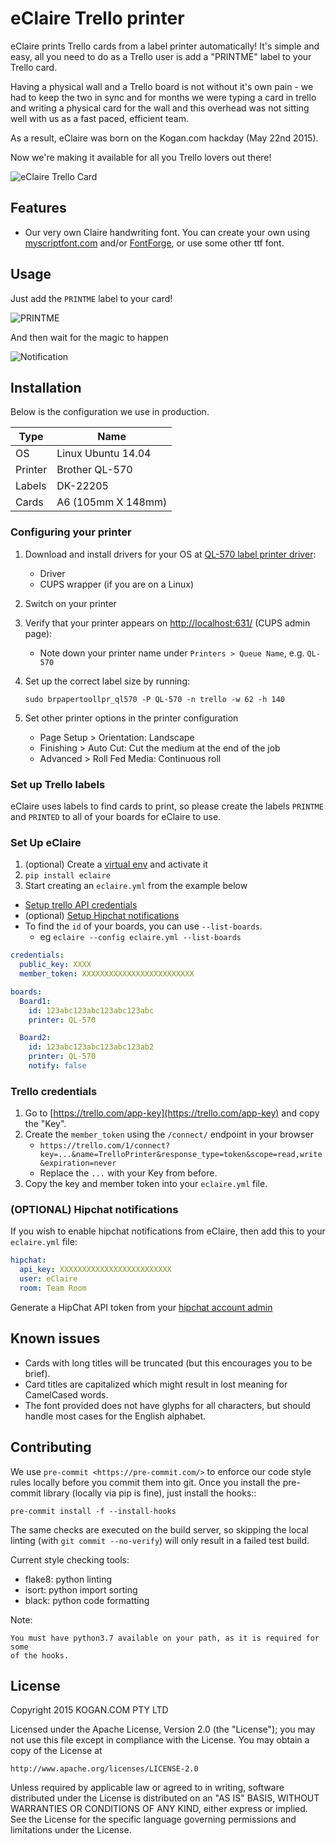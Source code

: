 # eClaire Trello printer

eClaire prints Trello cards from a label printer automatically! It's simple and easy, all you need to do as a Trello user is add a "PRINTME" label to your Trello card.

Having a physical wall and a Trello board is not without it's own pain - we had to keep the two in sync and for months we were typing a card in trello and writing a physical card for the wall and this overhead was not sitting well with us as a fast paced, efficient team.

As a result, eClaire was born on the Kogan.com hackday (May 22nd 2015).

Now we're making it available for all you Trello lovers out there!

![eClaire Trello Card](https://static1.squarespace.com/static/5664c2f3e4b0957c43aa14f4/t/567b6054c647adf832e5714a/1450926177303/?format=750w)

## Features

- Our very own Claire handwriting font. You can create your own using [myscriptfont.com](http://www.myscriptfont.com/) and/or [FontForge](https://fontforge.github.io/), or use some other ttf font.

## Usage

Just add the `PRINTME` label to your card!

![PRINTME](https://cloud.githubusercontent.com/assets/849426/11989332/21f848f8-aa4f-11e5-85c1-8888db6c20f2.png)

And then wait for the magic to happen

![Notification](https://cloud.githubusercontent.com/assets/849426/11989347/6de5b264-aa4f-11e5-88b4-e7dbbaf2c400.png)

## Installation
Below is the configuration we use in production.

|Type   |Name              |
|-------|------------------|
|OS     |Linux Ubuntu 14.04|
|Printer|Brother QL-570    |
|Labels |DK-22205          |
|Cards  |A6 (105mm X 148mm)|

### Configuring your printer

1. Download and install drivers for your OS at [QL-570 label printer driver](http://support.brother.com/g/b/downloadtop.aspx?c=au&lang=en&prod=lpql570eas):
   - Driver
   - CUPS wrapper (if you are on a Linux)
2. Switch on your printer
3. Verify that your printer appears on [http://localhost:631/](http://localhost:631/) (CUPS admin page):
   - Note down your printer name under `Printers > Queue Name`, e.g. `QL-570`
4. Set up the correct label size by running:

   `sudo brpapertoollpr_ql570 -P QL-570 -n trello -w 62 -h 140`
5. Set other printer options in the printer configuration
   - Page Setup > Orientation: Landscape
   - Finishing > Auto Cut: Cut the medium at the end of the job
   - Advanced > Roll Fed Media: Continuous roll

### Set up Trello labels

eClaire uses labels to find cards to print, so please create the labels `PRINTME` and `PRINTED` to
all of your boards for eClaire to use.

### Set Up eClaire
1. (optional) Create a [virtual env](http://docs.python-guide.org/en/latest/dev/virtualenvs/) and activate it
2. `pip install eclaire`
3. Start creating an `eclaire.yml` from the example below
  - [Setup trello API credentials](#trello-credentials)
  - (optional) [Setup Hipchat notifications](#optional-hipchat-notifications)
  - To find the `id` of your boards, you can use `--list-boards`.
    - eg `eclaire --config eclaire.yml --list-boards`

```yaml
credentials:
  public_key: XXXX
  member_token: XXXXXXXXXXXXXXXXXXXXXXXXX

boards:
  Board1:
    id: 123abc123abc123abc123abc
    printer: QL-570

  Board2:
    id: 123abc123abc123abc123ab2
    printer: QL-570
    notify: false
```

### Trello credentials

1. Go to [https://trello.com/app-key](https://trello.com/app-key) and copy the "Key".
2. Create the `member_token` using the `/connect/` endpoint in your browser
   - `https://trello.com/1/connect?key=...&name=TrelloPrinter&response_type=token&scope=read,write&expiration=never`
   - Replace the `...` with your Key from before.
3. Copy the key and member token into your `eclaire.yml` file.

### (OPTIONAL) Hipchat notifications

If you wish to enable hipchat notifications from eClaire, then add this to your `eclaire.yml` file:

```yaml
hipchat:
  api_key: XXXXXXXXXXXXXXXXXXXXXXXXX
  user: eClaire
  room: Team Room
```

Generate a HipChat API token from your [hipchat account admin](https://www.hipchat.com/admin/api)


## Known issues

- Cards with long titles will be truncated (but this encourages you to be brief).
- Card titles are capitalized which might result in lost meaning for CamelCased words.
- The font provided does not have glyphs for all characters, but should handle most cases for the English alphabet.

## Contributing

We use `pre-commit <https://pre-commit.com/>` to enforce our code style rules
locally before you commit them into git. Once you install the pre-commit library
(locally via pip is fine), just install the hooks::

    pre-commit install -f --install-hooks

The same checks are executed on the build server, so skipping the local linting
(with `git commit --no-verify`) will only result in a failed test build.

Current style checking tools:

- flake8: python linting
- isort: python import sorting
- black: python code formatting

Note:

    You must have python3.7 available on your path, as it is required for some
    of the hooks.

## License

Copyright 2015 KOGAN.COM PTY LTD

Licensed under the Apache License, Version 2.0 (the "License");
you may not use this file except in compliance with the License.
You may obtain a copy of the License at

    http://www.apache.org/licenses/LICENSE-2.0

Unless required by applicable law or agreed to in writing, software
distributed under the License is distributed on an "AS IS" BASIS,
WITHOUT WARRANTIES OR CONDITIONS OF ANY KIND, either express or implied.
See the License for the specific language governing permissions and
limitations under the License.

